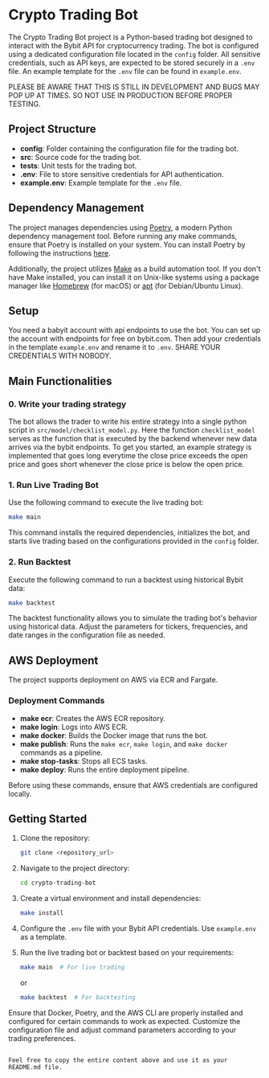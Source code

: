 # Crypto Trading Bot

The Crypto Trading Bot project is a Python-based trading bot designed to interact with the Bybit API for cryptocurrency trading. The bot is configured using a dedicated configuration file located in the `config` folder. All sensitive credentials, such as API keys, are expected to be stored securely in a `.env` file. An example template for the `.env` file can be found in `example.env`.

PLEASE BE AWARE THAT THIS IS STILL IN DEVELOPMENT AND BUGS MAY POP UP AT TIMES. SO NOT USE IN PRODUCTION BEFORE PROPER TESTING.

## Project Structure

- **config**: Folder containing the configuration file for the trading bot.
- **src**: Source code for the trading bot.
- **tests**: Unit tests for the trading bot.
- **.env**: File to store sensitive credentials for API authentication.
- **example.env**: Example template for the `.env` file.

## Dependency Management

The project manages dependencies using [Poetry](https://python-poetry.org/), a modern Python dependency management tool. Before running any make commands, ensure that Poetry is installed on your system. You can install Poetry by following the instructions [here](https://python-poetry.org/docs/#installation).

Additionally, the project utilizes [Make](https://www.gnu.org/software/make/) as a build automation tool. If you don't have Make installed, you can install it on Unix-like systems using a package manager like [Homebrew](https://brew.sh/) (for macOS) or [apt](https://linux.die.net/man/8/apt) (for Debian/Ubuntu Linux).

## Setup
You need a babyit account with api endpoints to use the bot. You can set up the account with endpoints for free on bybit.com. Then add your credentials in the template `example.env` and rename it to `.env`.
SHARE YOUR CREDENTIALS WITH NOBODY.

## Main Functionalities

### 0. Write your trading strategy
The bot allows the trader to write his entire strategy into a single python script in `src/model/checklist_model.py`. Here the function `checklist_model` serves as the function that is executed by the backend whenever new data arrives via the bybit endpoints. To get you started, an example strategy is implemented that goes long everytime the close price exceeds the open price and goes short whenever the close price is below the open price.

### 1. Run Live Trading Bot

Use the following command to execute the live trading bot:

```bash
make main
```

This command installs the required dependencies, initializes the bot, and starts live trading based on the configurations provided in the `config` folder.

### 2. Run Backtest

Execute the following command to run a backtest using historical Bybit data:

```bash
make backtest
```

The backtest functionality allows you to simulate the trading bot's behavior using historical data. Adjust the parameters for tickers, frequencies, and date ranges in the configuration file as needed.

## AWS Deployment

The project supports deployment on AWS via ECR and Fargate.

### Deployment Commands

- **make ecr**: Creates the AWS ECR repository.
- **make login**: Logs into AWS ECR.
- **make docker**: Builds the Docker image that runs the bot.
- **make publish**: Runs the `make ecr`, `make login`, and `make docker` commands as a pipeline.
- **make stop-tasks**: Stops all ECS tasks.
- **make deploy**: Runs the entire deployment pipeline.

Before using these commands, ensure that AWS credentials are configured locally.

## Getting Started

1. Clone the repository:

   ```bash
   git clone <repository_url>
   ```

2. Navigate to the project directory:

   ```bash
   cd crypto-trading-bot
   ```

3. Create a virtual environment and install dependencies:

   ```bash
   make install
   ```

4. Configure the `.env` file with your Bybit API credentials. Use `example.env` as a template.

5. Run the live trading bot or backtest based on your requirements:

   ```bash
   make main  # For live trading
   ```

   or

   ```bash
   make backtest  # For backtesting
   ```

Ensure that Docker, Poetry, and the AWS CLI are properly installed and configured for certain commands to work as expected. Customize the configuration file and adjust command parameters according to your trading preferences.
```

Feel free to copy the entire content above and use it as your README.md file.